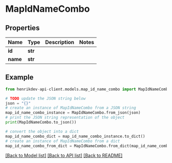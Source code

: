 # MapIdNameCombo


## Properties

Name | Type | Description | Notes
------------ | ------------- | ------------- | -------------
**id** | **str** |  | 
**name** | **str** |  | 

## Example

```python
from henrikdev-api-client.models.map_id_name_combo import MapIdNameCombo

# TODO update the JSON string below
json = "{}"
# create an instance of MapIdNameCombo from a JSON string
map_id_name_combo_instance = MapIdNameCombo.from_json(json)
# print the JSON string representation of the object
print(MapIdNameCombo.to_json())

# convert the object into a dict
map_id_name_combo_dict = map_id_name_combo_instance.to_dict()
# create an instance of MapIdNameCombo from a dict
map_id_name_combo_from_dict = MapIdNameCombo.from_dict(map_id_name_combo_dict)
```
[[Back to Model list]](../README.md#documentation-for-models) [[Back to API list]](../README.md#documentation-for-api-endpoints) [[Back to README]](../README.md)


